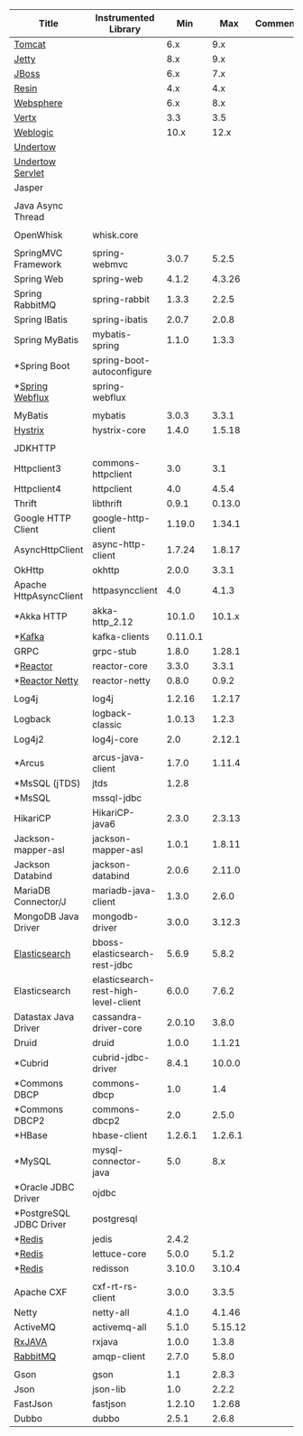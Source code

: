 <!-- DO NOT add/remove column. `Min/Max version` columns will be automatically updated for the rows marked with `<AG>` at the end, via Integration test from 'agent-it' -->
<!-- Contents can be modified at will, key value for the update is column 'Instrumented Library' -->

| Title                                                                                      | Instrumented Library       | Min     | Max     | Comment                |  
|--------------------------------------------------------------------------------------------|----------------------------|---------|---------|------------------------|  
| [Tomcat](https://github.com/naver/pinpoint/tree/master/plugins/tomcat)                     |                            | 6.x     | 9.x     |                        | 
| [Jetty](https://github.com/naver/pinpoint/tree/master/plugins/jetty)                       |                            | 8.x     | 9.x     |                        | 
| [JBoss](https://github.com/naver/pinpoint/tree/master/plugins/jboss)                       |                            | 6.x     | 7.x     |                        | 
| [Resin](https://github.com/naver/pinpoint/tree/master/plugins/resin)                       |                            | 4.x     | 4.x     |                        | 
| [Websphere](https://github.com/naver/pinpoint/tree/master/plugins/websphere)               |                            | 6.x     | 8.x     |                        | 
| [Vertx](https://github.com/naver/pinpoint/tree/master/plugins/vertx)                       |                            | 3.3     | 3.5     |                        | 
| [Weblogic](https://github.com/naver/pinpoint/tree/master/plugins/weblogic)                 |                            | 10.x    | 12.x    |                        | 
| [Undertow](https://github.com/naver/pinpoint/tree/master/plugins/undertow)                 |                            |         |         |                        |
| [Undertow Servlet](https://github.com/naver/pinpoint/tree/master/plugins/undertow-servlet) |                            |         |         |                        |
| Jasper                                                                                     |                            |         |         |                        | 
|                                                                                            |                            |         |         |                        |
| Java Async Thread                                                                          |                            |         |         |                        |
|                                                                                            |                            |         |         |                        |
| OpenWhisk                                                                                  | whisk.core                 |         |         |                        | 
|                                                                                            |                            |         |         |                        |
| SpringMVC Framework                                                                        | spring-webmvc              | 3.0.7   | 5.2.5   |                        | <AG>
| Spring Web                                                                                 | spring-web                 | 4.1.2   | 4.3.26  |                        | <AG>
| Spring RabbitMQ                                                                            | spring-rabbit              | 1.3.3   | 2.2.5   |                        | <AG>
| Spring IBatis                                                                              | spring-ibatis              | 2.0.7   | 2.0.8   |                        | <AG>
| Spring MyBatis                                                                             | mybatis-spring             | 1.1.0   | 1.3.3   |                        | <AG>
| \*Spring Boot                                                                              | spring-boot-autoconfigure  |         |         |                        |
| \*[Spring Webflux](https://github.com/naver/pinpoint/tree/master/plugins/spring-webflux)   | spring-webflux             |         |         |                        |    
|                                                                                            |                            |         |         |                        | 
| MyBatis                                                                                    | mybatis                    | 3.0.3   | 3.3.1   |                        | <AG>
| [Hystrix](https://github.com/naver/pinpoint/tree/master/plugins/hystrix)                   | hystrix-core               | 1.4.0   | 1.5.18  |                        | <AG>
|                                                                                            |                            |         |         |                        |
| JDKHTTP                                                                                    |                            |         |         |                        |
| Httpclient3                                                                                | commons-httpclient         | 3.0     | 3.1     |                        | <AG>
| Httpclient4                                                                                | httpclient                 | 4.0     | 4.5.4   |                        | <AG>  
| Thrift                                                                                     | libthrift                  | 0.9.1   | 0.13.0  |                        | <AG> 
| Google HTTP Client                                                                         | google-http-client         | 1.19.0  | 1.34.1  |                        | <AG> 
| AsyncHttpClient                                                                            | async-http-client          | 1.7.24  | 1.8.17  |                        | <AG> 
| OkHttp                                                                                     | okhttp                     | 2.0.0   | 3.3.1   |                        | <AG> 
| Apache HttpAsyncClient                                                                     | httpasyncclient            | 4.0     | 4.1.3   |                        | <AG>
| \*Akka HTTP                                                                                | akka-http_2.12             | 10.1.0  | 10.1.x  |                        | 
| \*[Kafka](https://github.com/naver/pinpoint/tree/master/plugins/kafka)                     | kafka-clients              | 0.11.0.1|         |                        |
| GRPC                                                                                       | grpc-stub                  | 1.8.0   | 1.28.1  |                        | <AG>
| \*[Reactor](https://github.com/naver/pinpoint/tree/master/plugins/reactor)                 | reactor-core               | 3.3.0   | 3.3.1   |                        |
| \*[Reactor Netty](https://github.com/naver/pinpoint/tree/master/plugins/reactor-netty)     | reactor-netty              | 0.8.0   | 0.9.2   |                        | 
|                                                                                            |                            |         |         |                        | 
| Log4j                                                                                      | log4j                      | 1.2.16  | 1.2.17  |                        | <AG> 
| Logback                                                                                    | logback-classic            | 1.0.13  | 1.2.3   |                        | <AG> 
| Log4j2                                                                                     | log4j-core                 | 2.0     | 2.12.1  |                        | <AG>
|                                                                                            |                            |         |         |                        |
| \*Arcus                                                                                    | arcus-java-client          | 1.7.0   | 1.11.4  |                        | 
| \*MsSQL (jTDS)                                                                             | jtds                       | 1.2.8   |         |                        |
| \*MsSQL                                                                                    | mssql-jdbc                 |         |         |                        | 
| HikariCP                                                                                   | HikariCP-java6             | 2.3.0   | 2.3.13  |                        | <AG>
| Jackson-mapper-asl                                                                         | jackson-mapper-asl         | 1.0.1   | 1.8.11  |                        | <AG>
| Jackson Databind                                                                           | jackson-databind           | 2.0.6   | 2.11.0  |                        | <AG>
| MariaDB Connector/J                                                                        | mariadb-java-client        | 1.3.0   | 2.6.0   |                        | <AG>
| MongoDB Java Driver                                                                        | mongodb-driver             | 3.0.0   | 3.12.3  |                        | <AG>
| [Elasticsearch](https://github.com/naver/pinpoint/tree/master/plugins/elasticsearch-bboss) | bboss-elasticsearch-rest-jdbc | 5.6.9   | 5.8.2   |                     | <AG>
| Elasticsearch                                                                              | elasticsearch-rest-high-level-client | 6.0.0   | 7.6.2   |              | <AG>
| Datastax Java Driver                                                                       | cassandra-driver-core      | 2.0.10  | 3.8.0   |                        | <AG>
| Druid                                                                                      | druid                      | 1.0.0   | 1.1.21  |                        | <AG>
| \*Cubrid                                                                                   | cubrid-jdbc-driver         | 8.4.1   | 10.0.0  |                        | 
| \*Commons DBCP                                                                             | commons-dbcp               | 1.0     | 1.4     |                        | 
| \*Commons DBCP2                                                                            | commons-dbcp2              | 2.0     | 2.5.0   |                        | 
| \*HBase                                                                                    | hbase-client               | 1.2.6.1 | 1.2.6.1 |                        |
| \*MySQL                                                                                    | mysql-connector-java       | 5.0     | 8.x     |                        |
| \*Oracle JDBC Driver                                                                       | ojdbc                      |         |         |                        |
| \*PostgreSQL JDBC Driver                                                                   | postgresql                 |         |         |                        |
| \*[Redis](https://github.com/naver/pinpoint/tree/master/plugins/redis)                     | jedis                      | 2.4.2   |         |                        |
| \*[Redis](https://github.com/naver/pinpoint/tree/master/plugins/redis-lettuce)             | lettuce-core               | 5.0.0   | 5.1.2   |                        |
| \*[Redis](https://github.com/naver/pinpoint/tree/master/plugins/redis-redisson)            | redisson                   | 3.10.0  | 3.10.4  |                        |
|                                                                                            |                            |         |         |                        |
| Apache CXF                                                                                 | cxf-rt-rs-client           | 3.0.0   | 3.3.5   |                        | <AG> 
| Netty                                                                                      | netty-all                  | 4.1.0   | 4.1.46  |                        | <AG> 
| ActiveMQ                                                                                   | activemq-all               | 5.1.0   | 5.15.12 |                        | <AG> 
| [RxJAVA](https://github.com/naver/pinpoint/tree/master/plugins/rxjava)                     | rxjava                     | 1.0.0   | 1.3.8   |                        | <AG> 
| [RabbitMQ](https://github.com/naver/pinpoint/tree/master/plugins/rabbitmq)                 | amqp-client                | 2.7.0   | 5.8.0   |                        | <AG> 
|                                                                                            |                            |         |         |                        |
| Gson                                                                                       | gson                       | 1.1     | 2.8.3   |                        | <AG>
| Json                                                                                       | json-lib                   | 1.0     | 2.2.2   |                        | <AG>
| FastJson                                                                                   | fastjson                   | 1.2.10  | 1.2.68  |                        | <AG>
| Dubbo                                                                                      | dubbo                      | 2.5.1   | 2.6.8   |                        | <AG> 
 
